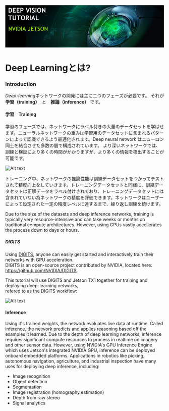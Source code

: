 <img src="https://github.com/dusty-nv/jetson-inference/raw/master/docs/images/deep-vision-header.jpg">

# Deep Learningとは?

### Introduction

*Deep-learning*ネットワークの開発には主に二つのフェーズが必要です。
それが　**学習（training）**　と　**推論（inference）** です。

#### 学習　Training
学習のフェーズでは、ネットワークにラベル付きの大量のデータセットを学ばせます。ニューラルネットワークの重みは学習用のデータセットに含まれるパターンによって認識できるよう最適化されます。Deep neural network はニューロン同士を結合させた多数の層で構成されています。 より深いネットワークでは、訓練と検証により多くの時間がかかりますが、より多くの情報を検出することが可能です。

![Alt text](https://a70ad2d16996820e6285-3c315462976343d903d5b3a03b69072d.ssl.cf2.rackcdn.com/fd4ba9e7e68b76fc41c8312856c7d0ad)

トレーニング中、ネットワークの推論性能は訓練データセットをつかってテストされて精度向上をしていきます。トレーニングデータセットと同様に、訓練データセットは正解データをラベル付けされており、トレーニングデータセットには含まれていない為ネットワークの精度を評価できます。ネットワークはユーザーによって設定された一定の精度レベルに達するまで、繰り返し訓練を続けます。

Due to the size of the datasets and deep inference networks, training is typically very resource-intensive and can take weeks or months on traditional compute architectures.  However, using GPUs vastly accellerates the process down to days or hours.  

##### DIGITS

Using [DIGITS](https://developer.nvidia.com/digits), anyone can easily get started and interactively train their networks with GPU acceleration.  <br />DIGITS is an open-source project contributed by NVIDIA, located here: https://github.com/NVIDIA/DIGITS. 

This tutorial will use DIGITS and Jetson TX1 together for training and deploying deep-learning networks, <br />refered to as the DIGITS workflow:

![Alt text](https://a70ad2d16996820e6285-3c315462976343d903d5b3a03b69072d.ssl.cf2.rackcdn.com/90bde1f85a952157b914f75a9f8739c2)


#### Inference
Using it's trained weights, the network evaluates live data at runtime.  Called inference, the network predicts and applies reasoning based off the examples it learned.  Due to the depth of deep learning networks, inference requires significant compute resources to process in realtime on imagery and other sensor data.  However, using NVIDIA's GPU Inference Engine which uses Jetson's integrated NVIDIA GPU, inference can be deployed onboard embedded platforms.  Applications in robotics like picking, autonomous navigation, agriculture, and industrial inspection have many uses for deploying deep inference, including:

  - Image recognition
  - Object detection
  - Segmentation 
  - Image registration (homography estimation)
  - Depth from raw stereo
  - Signal analytics
  
